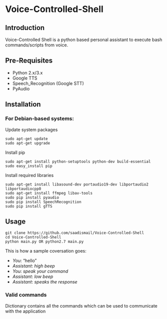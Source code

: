 
# Voice-Controlled-Shell

## Introduction
Voice-Controlled Shell is a python based personal assistant to execute bash commands/scripts from voice.

## Pre-Requisites

 - Python 2.x/3.x
 - Google TTS
 - Speech_Recognition (Google STT)
 - PyAudio

## Installation
### For Debian-based systems:
Update system packages

    sudo apt-get update
    sudo apt-get upgrade

Install pip

    sudo apt-get install python-setuptools python-dev build-essential
    sudo easy_install pip
Install required libraries

    sudo apt-get install libasound-dev portaudio19-dev libportaudio2 libportaudiocpp0
    sudo apt-get install ffmpeg libav-tools
    sudo pip install pyaudio
    sudo pip install SpeechRecognition
    sudo pip install gTTS

## Usage
    git clone https://github.com/saadismail/Voice-Controlled-Shell
    cd Voice-Controlled-Shell
    python main.py OR python2.7 main.py

This is how a sample coversation goes:

-   _You_: “hello”
-   _Assistant_:  _high beep_
-   _You_:  _speak your command_
-   _Assistant_:  _low beep_
-   _Assistant_:  _speaks the response_

### Valid commands
Dictionary contains all the commands which can be used to communicate with the application
